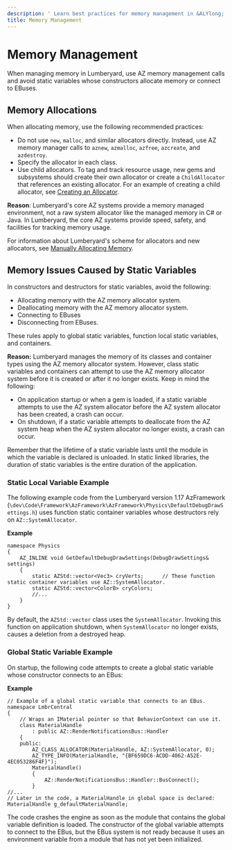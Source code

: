 ```yaml
---
description: ' Learn best practices for memory management in &ALYlong;. '
title: Memory Management
---
```

# Memory Management<a name="cpp-best-practices-lumberyard-memory-management"></a>

When managing memory in Lumberyard, use AZ memory management calls and avoid static variables whose constructors allocate memory or connect to EBuses\.

## Memory Allocations<a name="cpp-best-practices-lumberyard-memory-allocations"></a>

When allocating memory, use the following recommended practices:
+ Do not use `new`, `malloc`, and similar allocators directly\. Instead, use AZ memory manager calls to `aznew`, `azmalloc`, `azfree`, `azcreate`, and `azdestroy`\.
+ Specify the allocator in each class\.
+ Use child allocators\. To tag and track resource usage, new gems and subsystems should create their own allocator or create a `ChildAllocator` that references an existing allocator\. For an example of creating a child allocator, see [Creating an Allocator](memory-allocators.md#memory-allocators-creating-an-allocator)\.

**Reason**: Lumberyard's core AZ systems provide a memory managed environment, not a raw system allocator like the managed memory in C\# or Java\. In Lumberyard, the core AZ systems provide speed, safety, and facilities for tracking memory usage\.

For information about Lumberyard's scheme for allocators and new allocators, see [Manually Allocating Memory](memory-allocators.md#memory-allocators-manually-allocating-memory)\.

## Memory Issues Caused by Static Variables<a name="cpp-best-practices-lumberyard-memory-issues-caused-by-static-variables"></a>

In constructors and destructors for static variables, avoid the following:
+ Allocating memory with the AZ memory allocator system\.
+ Deallocating memory with the AZ memory allocator system\.
+ Connecting to EBuses
+ Disconnecting from EBuses\.

These rules apply to global static variables, function local static variables, and containers\.

**Reason:** Lumberyard manages the memory of its classes and container types using the AZ memory allocator system\. However, class static variables and containers can attempt to use the AZ memory allocator system before it is created or after it no longer exists\. Keep in mind the following:
+ On application startup or when a gem is loaded, if a static variable attempts to use the AZ system allocator before the AZ system allocator has been created, a crash can occur\.
+ On shutdown, if a static variable attempts to deallocate from the AZ system heap when the AZ system allocator no longer exists, a crash can occur\.

Remember that the lifetime of a static variable lasts until the module in which the variable is declared is unloaded\. In static linked libraries, the duration of static variables is the entire duration of the application\.

### Static Local Variable Example<a name="cpp-best-practices-lumberyard-static-local-variable-example"></a>

The following example code from the Lumberyard version 1\.17 AzFramework \(`\dev\Code\Framework\AzFramework\AzFramework\Physics\DefaultDebugDrawSettings.h`\) uses function static container variables whose destructors rely on `AZ::SystemAllocator`\.

**Example**  

```
namespace Physics
{
    AZ_INLINE void GetDefaultDebugDrawSettings(DebugDrawSettings& settings)
    {
        static AZStd::vector<Vec3> cryVerts;      // These function static container variables use AZ::SystemAllocator.
        static AZStd::vector<ColorB> cryColors;
        //...
    }
}
```

By default, the `AZStd::vector` class uses the `SystemAllocator`\. Invoking this function on application shutdown, when `SystemAllocator` no longer exists, causes a deletion from a destroyed heap\.

### Global Static Variable Example<a name="cpp-best-practices-lumberyard-global-static-variable-example"></a>

On startup, the following code attempts to create a global static variable whose constructor connects to an EBus:

**Example**  

```
// Example of a global static variable that connects to an EBus.
namespace LmbrCentral
{
    // Wraps an IMaterial pointer so that BehaviorContext can use it.
    class MaterialHandle
        : public AZ::RenderNotificationsBus::Handler
    {
    public:
        AZ_CLASS_ALLOCATOR(MaterialHandle, AZ::SystemAllocator, 0);
        AZ_TYPE_INFO(MaterialHandle, "{BF659DC6-ACDD-4062-A52E-4EC053286F4F}");
        MaterialHandle()
        {
            AZ::RenderNotificationsBus::Handler::BusConnect();
        }
//...
// Later in the code, a MaterialHandle in global space is declared:
MaterialHandle g_defaultMaterialHandle;
```

The code crashes the engine as soon as the module that contains the global variable definition is loaded\. The constructor of the global variable attempts to connect to the EBus, but the EBus system is not ready because it uses an environment variable from a module that has not yet been initialized\.